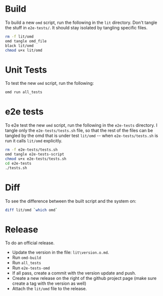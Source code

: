 # Build

To build a new `omd` script, run the following in the `lit` directory. Don't tangle the stuff in `e2e-tests/`. It should stay isolated by tangling specific files.

```bash {name=build-omd menu=true}
rm -f lit/omd
omd tangle omd_file
black lit/omd
chmod u+x lit/omd
```

# Unit Tests
To test the new `omd` script, run the following:

```bash
omd run all_tests
```

# e2e tests

To e2e test the new `omd` script, run the following in the `e2e-tests` directory. I tangle only the `e2e-tests/tests.sh` file, so that the rest of the files can be tangled by the omd that is under test `lit/omd` -- when `e2e-tests/tests.sh` is run it calls `lit/omd` explicitly.

```bash {name=e2e-tests-omd menu=true}
rm -f e2e-tests/tests.sh
omd tangle e2e-tests-script
chmod u+x e2e-tests/tests.sh
cd e2e-tests
./tests.sh
```

# Diff

To see the difference between the built script and the system on:

```bash {name=diff menu=true}
diff lit/omd `which omd`
```

# Release

To do an official release.

- Update the version in the file: `lit\version.o.md`.
- Run `omd-build`
- Run `all_tests`
- Run `e2e-tests-omd`
- If all pass, create a commit with the version update and push.
- Create a new release on the right of the github project page (make sure create a tag with the version as well)
- Attach the `lit/omd` file to the release.
